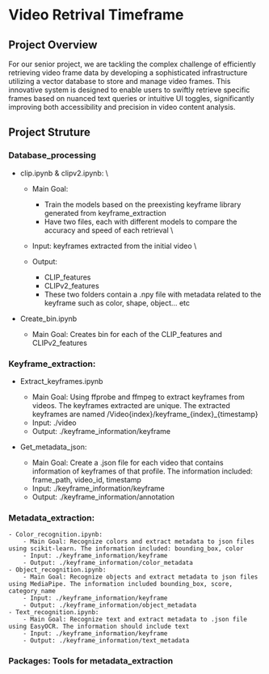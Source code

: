 # Video Retrival Timeframe
## Project Overview
For our senior project, we are tackling the complex challenge of efficiently retrieving video frame data by developing a sophisticated infrastructure utilizing a vector database to store and manage video frames. This innovative system is designed to enable users to swiftly retrieve specific frames based on nuanced text queries or intuitive UI toggles, significantly improving both accessibility and precision in video content analysis.

## Project Struture
### Database_processing 
- clip.ipynb & clipv2.ipynb: \
    - Main Goal: 
        - Train the models based on the preexisting keyframe library generated from keyframe_extraction 
        - Have two files, each with different models to compare the accuracy and speed of each retrieval \

    - Input: keyframes extracted from the initial video \
    - Output:
        - CLIP_features
        - CLIPv2_features
        - These two folders contain a .npy file with metadata related to the keyframe such as color, shape, object… etc 

- Create_bin.ipynb
    - Main Goal: Creates bin for each of the CLIP_features and CLIPv2_features


### Keyframe_extraction: 
- Extract_keyframes.ipynb
    - Main Goal: Using ffprobe and ffmpeg to extract keyframes from videos. The keyframes extracted are unique. The extracted keyframes are named /Video{index}/keyframe_{index}_{timestamp}
    - Input: ./video
    - Output: ./keyframe_information/keyframe

- Get_metadata_json:
    - Main Goal: Create a .json file for each video that contains information of keyframes of that profile. The information included: frame_path, video_id, timestamp
    - Input: ./keyframe_information/keyframe
    - Output: ./keyframe_information/annotation

### Metadata_extraction:
    - Color_recognition.ipynb:
        - Main Goal: Recognize colors and extract metadata to json files using scikit-learn. The information included: bounding_box, color
        - Input: ./keyframe_information/keyframe
        - Output: ./keyframe_information/color_metadata
    - Object_recognition.ipynb:
        - Main Goal: Recognize objects and extract metadata to json files using MediaPipe. The information included bounding_box, score, category_name
        - Input: ./keyframe_information/keyframe
        - Output: ./keyframe_information/object_metadata
    - Text_recognition.ipynb:
        - Main Goal: Recognize text and extract metadata to .json file using EasyOCR. The information should include text
        - Input: ./keyframe_information/keyframe
        - Output: ./keyframe_information/text_metadata

### Packages: Tools for metadata_extraction
